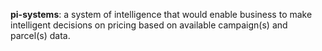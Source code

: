 **pi-systems**: a system of intelligence that would enable business to make intelligent decisions on pricing based on available campaign(s) and parcel(s) data. 
